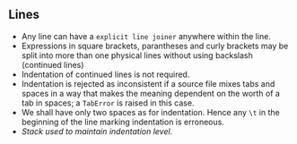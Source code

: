 ## Lines

* Any line can have a `explicit line joiner` anywhere within the line.
* Expressions in square brackets, parantheses and curly brackets may be split into more than one physical lines without using backslash (continued lines)
* Indentation of continued lines is not required.
* Indentation is rejected as inconsistent if a source file mixes tabs and spaces in a way that makes the meaning dependent on the worth of a tab in spaces; a `TabError` is raised in this case.
* We shall have only two spaces as for indentation. Hence any `\t` in the beginning of the line marking indentation is erroneous.
* *Stack used to maintain indentation level.*
